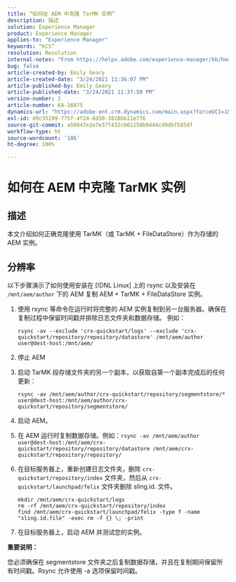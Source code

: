 ```yaml
---
title: “如何在 AEM 中克隆 TarMK 实例”
description: 描述
solution: Experience Manager
product: Experience Manager
applies-to: "Experience Manager"
keywords: “KCS”
resolution: Resolution
internal-notes: "From https://helpx.adobe.com/experience-manager/kb/how-to-clone-an-AEM-TarMK-instance-AEM.html"
bug: false
article-created-by: Emily Geary
article-created-date: "3/24/2021 11:36:07 PM"
article-published-by: Emily Geary
article-published-date: "3/24/2021 11:37:50 PM"
version-number: 2
article-number: KA-16875
dynamics-url: "https://adobe-ent.crm.dynamics.com/main.aspx?forceUCI=1&pagetype=entityrecord&etn=knowledgearticle&id=371b76b1-f98c-eb11-a812-000d3a58b9d1"
exl-id: d9c35199-775f-4f24-8d30-3828bb11e7f6
source-git-commit: a59847e2e7e37f432cb01150b9444cd9dbf585df
workflow-type: ht
source-wordcount: '186'
ht-degree: 100%

---
```


# 如何在 AEM 中克隆 TarMK 实例

## 描述

本文介绍如何正确克隆使用 TarMK（或 TarMK + FileDataStore）作为存储的 AEM 实例。

## 分辨率

以下步骤演示了如何使用安装在 [!DNL Linux] 上的 rsync 以及安装在 `/mnt/aem/author` 下的 AEM 复制 AEM + TarMK + FileDataStore 实例。

1. 使用 rsync 等命令在运行时将完整的 AEM 实例复制到另一台服务器。确保在复制过程中保留时间戳并排除日志文件夹和数据存储。 例如：

   ```
   rsync -av --exclude 'crx-quickstart/logs' --exclude 'crx-quickstart/repository/repository/datastore' /mnt/aem/author user@dest-host:/mnt/aem/
   ```

1. 停止 AEM

1. 启动 TarMK 段存储文件夹的另一个副本，以获取自第一个副本完成后的任何更新：

   ```
   rsync -av /mnt/aem/author/crx-quickstart/repository/segmentstore/* user@dest-host:/mnt/aem/author/crx-quickstart/repository/segmentstore/
   ```

1. 启动 AEM。

1. 在 AEM 运行时复制数据存储。例如：`rsync -av /mnt/aem/author user@dest-host:/mnt/aem/crx-quickstart/repository/repository/datastore /mnt/aem/crx-quickstart/repository/repository/`

1. 在目标服务器上，重新创建日志文件夹，删除 `crx-quickstart/repository/index` 文件夹，然后从 `crx-quickstart/launchpad/felix` 文件夹删除 sling.id. 文件。

   ```
   mkdir /mnt/aem/crx-quickstart/logs
   rm -rf /mnt/aem/crx-quickstart/repository/index
   find /mnt/aem/crx-quickstart/launchpad/felix -type f -name "sling.id.file" -exec rm -f {} \; -print
   ```

1. 在目标服务器上，启动 AEM 并测试您的实例。

<b>重要说明：</b>

您必须确保在 segmentstore 文件夹之后复制数据存储，并且在复制期间保留所有时间戳。Rsync 允许使用 -a 选项保留时间戳。
